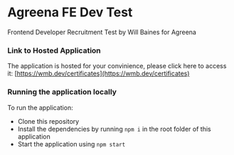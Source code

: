 # Agreena FE Dev Test

Frontend Developer Recruitment Test by Will Baines for Agreena

### Link to Hosted Application

The application is hosted for your convinience, please click here to access it: [https://wmb.dev/certificates](https://wmb.dev/certificates)

### Running the application locally

To run the application:

- Clone this repository
- Install the dependencies by running `npm i` in the root folder of this application
- Start the application using `npm start`
